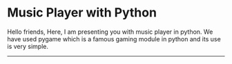 # Music Player with Python
Hello friends,
          Here, I am presenting you with music player in python.
          We have used pygame which is a famous gaming module in python and its use is very simple.
          
__________________________________________________________________________________________________________
